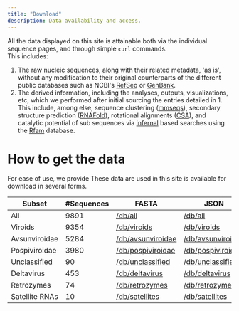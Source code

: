 ```yaml
---
title: "Download"
description: Data availability and access.
---
```

All the data displayed on this site is attainable both via the individual sequence pages, and through simple `curl` commands.  
This includes:   

 1. The raw nucleic sequences, along with their related metadata, 'as is', without any modification to their original counterparts of the different public databases such as NCBI's [RefSeq](https://www.ncbi.nlm.nih.gov/refseq/) or [GenBank](https://www.ncbi.nlm.nih.gov/genbank/).
 2. The derived information, including the analyses, outputs, visualizations, etc, which we performed after initial sourcing the entries detailed in 1. This include, among else, sequence clustering ([mmseqs](https://github.com/soedinglab/mmseqs2)), secondary structure prediction ([RNAFold](http://rna.tbi.univie.ac.at/cgi-bin/RNAWebSuite/RNAfold.cgi)), rotational alignments ([CSA](https://bmcbioinformatics.biomedcentral.com/articles/10.1186/1471-2105-10-230)), and catalytic potential of sub sequences via [infernal](http://eddylab.org/infernal/) based searches using the [Rfam](https://rfam.org/) database.

# How to get the data
For ease of use, we provide These data are  used in this site is available for download in several forms.     
  
| Subset| #Sequences | FASTA| JSON| DBN| SQL| RDS| Pickle                                                                    |
|-----------------------|------------|-------------------------------------------------------------------------|-----------------------------------------------------------------------|---------------------------------------------------------------------|---------------------------------------------------------------------|---------------------------------------------------------------------|---------------------------------------------------------------------------|
| All            | 9891       | [/db/all](https://viroids.org/db/all.fasta)                       | [/db/all](https://viroids.org/db/all.json)                       | [/db/all](https://viroids.org/db/all.DBN)                       | [/db/all](https://viroids.org/db/all.SQL)                       | [/db/all](https://viroids.org/db/all.RDS)                       | [/db/all](https://viroids.org/db/all.pickle)                       |
| Viroids        | 9354       | [/db/viroids](https://viroids.org/db/viroids.fasta)               | [/db/viroids](https://viroids.org/db/viroids.json)               | [/db/viroids](https://viroids.org/db/viroids.DBN)               | [/db/viroids](https://viroids.org/db/viroids.SQL)               | [/db/viroids](https://viroids.org/db/viroids.RDS)               | [/db/viroids](https://viroids.org/db/viroids.pickle)               |
| Avsunviroidae  | 5284       | [/db/avsunviroidae](https://viroids.org/db/avsunviroidae.fasta)   | [/db/avsunviroidae](https://viroids.org/db/avsunviroidae.json)   | [/db/avsunviroidae](https://viroids.org/db/avsunviroidae.DBN)   | [/db/avsunviroidae](https://viroids.org/db/avsunviroidae.SQL)   | [/db/avsunviroidae](https://viroids.org/db/avsunviroidae.RDS)   | [/db/avsunviroidae](https://viroids.org/db/avsunviroidae.pickle)   |
| Pospiviroidae  | 3980       | [/db/pospiviroidae](https://viroids.org/db/pospiviroidae.fasta)   | [/db/pospiviroidae](https://viroids.org/db/pospiviroidae.json)   | [/db/pospiviroidae](https://viroids.org/db/pospiviroidae.DBN)   | [/db/pospiviroidae](https://viroids.org/db/pospiviroidae.SQL)   | [/db/pospiviroidae](https://viroids.org/db/pospiviroidae.RDS)   | [/db/pospiviroidae](https://viroids.org/db/pospiviroidae.pickle)   |
| Unclassified   | 90         | [/db/unclassified](https://viroids.org/db/viroids.fasta)          | [/db/unclassified](https://viroids.org/db/viroids.json)          | [/db/unclassified](https://viroids.org/db/viroids.DBN)          | [/db/unclassified](https://viroids.org/db/viroids.SQL)          | [/db/unclassified](https://viroids.org/db/viroids.RDS)          | [/db/unclassified](https://viroids.org/db/viroids.pickle)          |
| Deltavirus     | 453        | [/db/deltavirus](https://viroids.org/db/deltavirus.fasta)         | [/db/deltavirus](https://viroids.org/db/deltavirus.json)         | [/db/deltavirus](https://viroids.org/db/deltavirus.DBN)         | [/db/deltavirus](https://viroids.org/db/deltavirus.SQL)         | [/db/deltavirus](https://viroids.org/db/deltavirus.RDS)         | [/db/deltavirus](https://viroids.org/db/deltavirus.pickle)         |
| Retrozymes     | 74         | [/db/retrozymes](https://viroids.org/db/retrozymes.fasta)         | [/db/retrozymes](https://viroids.org/db/retrozymes.json)         | [/db/retrozymes](https://viroids.org/db/retrozymes.DBN)         | [/db/retrozymes](https://viroids.org/db/retrozymes.SQL)         | [/db/retrozymes](https://viroids.org/db/retrozymes.RDS)         | [/db/retrozymes](https://viroids.org/db/retrozymes.pickle)         |
| Satellite RNAs | 10         | [/db/satellites](https://viroids.org/db/satellites.fasta)         | [/db/satellites](https://viroids.org/db/satellites.json)         | [/db/satellites](https://viroids.org/db/satellites.DBN)         | [/db/satellites](https://viroids.org/db/satellites.SQL)         | [/db/satellites](https://viroids.org/db/satellites.RDS)         | [/db/satellites](https://viroids.org/db/satellites.pickle)         |
  





   
